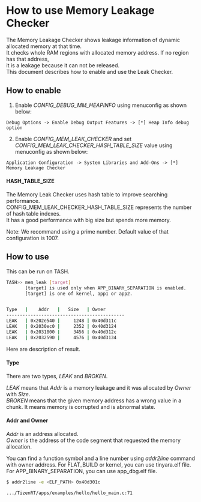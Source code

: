 # How to use Memory Leakage Checker

The Memory Leakage Checker shows leakage information of dynamic allocated memory at that time.  
It checks whole RAM regions with allocated memory address. If no region has that address,  
it is a leakage because it can not be released.  
This document describes how to enable and use the Leak Checker.

## How to enable

1. Enable *CONFIG_DEBUG_MM_HEAPINFO* using menuconfig as shown below:
```
Debug Options -> Enable Debug Output Features -> [*] Heap Info debug option
```
2. Enable *CONFIG_MEM_LEAK_CHECKER* and set *CONFIG_MEM_LEAK_CHECKER_HASH_TABLE_SIZE* value using menuconfig as shown below:
```
Application Configuration -> System Libraries and Add-Ons -> [*] Memory Leakage Checker
```

#### HASH_TABLE_SIZE

The Memory Leak Checker uses hash table to improve searching performance.  
CONFIG_MEM_LEAK_CHECKER_HASH_TABLE_SIZE represents the  number of hash table indexes.  
It has a good performance with big size but spends more memory.

Note: We recommand using a prime number. Default value of that configuration is 1007.

## How to use

This can be run on TASH.
```bash
TASH>> mem_leak [target]
       [target] is used only when APP_BINARY_SEPARATION is enabled.
       [target] is one of kernel, app1 or app2.


Type   |    Addr   |   Size   | Owner
--------------------------------------------
LEAK   | 0x202e540 |     1248 | 0x40d311c
LEAK   | 0x2030ec0 |     2352 | 0x40d3124
LEAK   | 0x2031800 |     3456 | 0x40d312c
LEAK   | 0x2032590 |     4576 | 0x40d3134
```

Here are description of result.

#### Type

There are two types, *LEAK* and *BROKEN*.  

*LEAK* means that *Addr* is a memory leakage and it was allocated by *Owner* with *Size*.  
*BROKEN* means that the given memory address has a wrong value in a chunk. It means memory is corrupted and is abnormal state.

#### Addr and Owner

*Addr* is an address allocated.  
*Owner* is the address of the code segment that requested the memory allocation. 

You can find a function symbol and a line number using *addr2line* command with owner address.
For FLAT_BUILD or kernel, you can use tinyara.elf file.
For APP_BINARY_SEPARATION, you can use app_dbg.elf file.
```bash
$ addr2line -e <ELF_PATH> 0x40d301c

.../TizenRT/apps/examples/hello/hello_main.c:71
```
